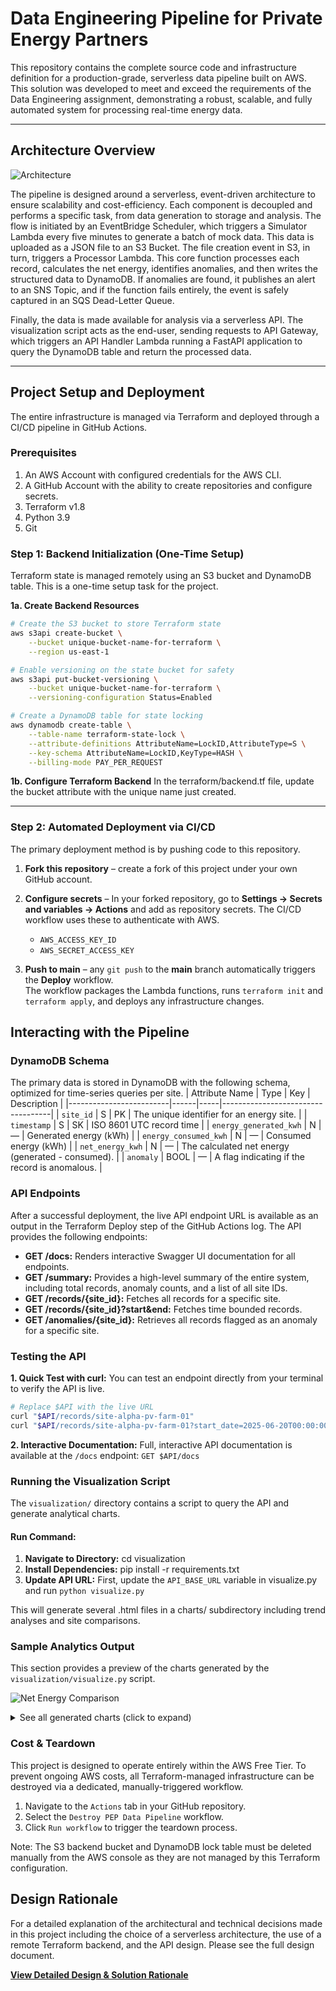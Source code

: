 # Data Engineering Pipeline for Private Energy Partners
This repository contains the complete source code and infrastructure definition for a production-grade, serverless data pipeline built on AWS. This solution was developed to meet and exceed the requirements of the Data Engineering assignment, demonstrating a robust, scalable, and fully automated system for processing real-time energy data.

---

## Architecture Overview

![Architecture](docs/pep-architecture.png)

The pipeline is designed around a serverless, event-driven architecture to ensure scalability and cost-efficiency. Each component is decoupled and performs a specific task, from data generation to storage and analysis. The flow is initiated by an EventBridge Scheduler, which triggers a Simulator Lambda every five minutes to generate a batch of mock data. This data is uploaded as a JSON file to an S3 Bucket. The file creation event in S3, in turn, triggers a Processor Lambda. This core function processes each record, calculates the net energy, identifies anomalies, and then writes the structured data to DynamoDB. If anomalies are found, it publishes an alert to an SNS Topic, and if the function fails entirely, the event is safely captured in an SQS Dead-Letter Queue.

Finally, the data is made available for analysis via a serverless API. The visualization script acts as the end-user, sending requests to API Gateway, which triggers an API Handler Lambda running a FastAPI application to query the DynamoDB table and return the processed data.

---

## Project Setup and Deployment

The entire infrastructure is managed via Terraform and deployed through a CI/CD pipeline in GitHub Actions.

### Prerequisites
1. An AWS Account with configured credentials for the AWS CLI.
2. A GitHub Account with the ability to create repositories and configure secrets.
3. Terraform v1.8
4. Python 3.9
5. Git

### Step 1: Backend Initialization (One-Time Setup)

Terraform state is managed remotely using an S3 bucket and DynamoDB table. This is a one-time setup task for the project.

**1a. Create Backend Resources**

```bash
# Create the S3 bucket to store Terraform state
aws s3api create-bucket \
    --bucket unique-bucket-name-for-terraform \
    --region us-east-1

# Enable versioning on the state bucket for safety
aws s3api put-bucket-versioning \
    --bucket unique-bucket-name-for-terraform \
    --versioning-configuration Status=Enabled

# Create a DynamoDB table for state locking
aws dynamodb create-table \
    --table-name terraform-state-lock \
    --attribute-definitions AttributeName=LockID,AttributeType=S \
    --key-schema AttributeName=LockID,KeyType=HASH \
    --billing-mode PAY_PER_REQUEST
```
**1b. Configure Terraform Backend**
In the terraform/backend.tf file, update the bucket attribute with the unique name just created.

---

### Step 2: Automated Deployment via CI/CD

The primary deployment method is by pushing code to this repository.
1. **Fork this repository** – create a fork of this project under your own GitHub account.  
2. **Configure secrets** – In your forked repository, go to **Settings → Secrets and variables → Actions** and add as repository secrets. The CI/CD workflow uses these to authenticate with AWS.
   * `AWS_ACCESS_KEY_ID`  
   * `AWS_SECRET_ACCESS_KEY` 

3. **Push to main** – any `git push` to the **main** branch automatically triggers the **Deploy** workflow.  
   The workflow packages the Lambda functions, runs `terraform init` and `terraform apply`, and deploys any infrastructure changes.

## Interacting with the Pipeline
### DynamoDB Schema
The primary data is stored in DynamoDB with the following schema, optimized for time-series queries per site.
| Attribute Name          | Type | Key | Description                       |
|-------------------------|------|-----|-----------------------------------|
| `site_id`               | S    | PK  | The unique identifier for an energy site.      |
| `timestamp`             | S    | SK  | ISO 8601 UTC record time           |
| `energy_generated_kwh`  | N    | —   | Generated energy (kWh)             |
| `energy_consumed_kwh`   | N    | —   | Consumed energy (kWh)              |
| `net_energy_kwh`        | N    | —   | The calculated net energy (generated - consumed).        |
| `anomaly`               | BOOL | —   | A flag indicating if the record is anomalous. |

### API Endpoints
After a successful deployment, the live API endpoint URL is available as an output in the Terraform Deploy step of the GitHub Actions log. The API provides the following endpoints:
* **GET /docs:** Renders interactive Swagger UI documentation for all endpoints.
* **GET /summary:** Provides a high-level summary of the entire system, including total records, anomaly counts, and a list of all site IDs.
* **GET /records/{site_id}:** Fetches all records for a specific site.
* **GET /records/{site_id}?start&end:** Fetches time bounded records.
* **GET /anomalies/{site_id}:** Retrieves all records flagged as an anomaly for a specific site.

### Testing the API
**1. Quick Test with curl:** You can test an endpoint directly from your terminal to verify the API is live. 
```bash
# Replace $API with the live URL
curl "$API/records/site-alpha-pv-farm-01"
curl "$API/records/site-alpha-pv-farm-01?start_date=2025-06-20T00:00:00Z&end_date=2025-06-25T23:59:59Z"
```
**2. Interactive Documentation:** Full, interactive API documentation is available at the `/docs` endpoint: `GET $API/docs`
### Running the Visualization Script
The `visualization/` directory contains a script to query the API and generate analytical charts.
#### Run Command:
1. **Navigate to Directory:** cd visualization
2. **Install Dependencies:** pip install -r requirements.txt
3. **Update API URL:** First, update the `API_BASE_URL` variable in visualize.py and run `python visualize.py`

This will generate several .html files in a charts/ subdirectory including trend analyses and site comparisons.

### Sample Analytics Output

This section provides a preview of the charts generated by the `visualization/visualize.py` script.

![Net Energy Comparison](visualization/charts/3_net_energy_comparison.png)

<details>
  <summary>See all generated charts (click to expand)</summary>
  
| Chart File Name | What it Shows |
| :--- | :--- |
| **![Anomaly Distribution](visualization/charts/1_anomaly_distribution.png)** | A bar chart showing the total count of anomalies for each site, highlighting sites with frequent data issues. |
| **[Energy trends](visualization/charts/2_energy_trends_site-alpha-pv-farm-01.png)** | A time-series line chart for each site, comparing its energy generation vs. consumption over time. |
| **![Net Energy Comparison](visualization/charts/3_net_energy_comparison.png)**| A bar chart comparing the total net energy (generation - consumption) of each site, indicating overall "profitability". |
| **![Site Efficiency](visualization/charts/4_site_efficiency.png)** | A bar chart comparing the operational efficiency of each site (energy retained vs. generated). |

*All interactive HTML files are saved in the `visualization/charts/` directory after the script is run. Open them in a browser to explore the data.*

</details>

### Cost & Teardown
This project is designed to operate entirely within the AWS Free Tier. To prevent ongoing AWS costs, all Terraform-managed infrastructure can be destroyed via a dedicated, manually-triggered workflow.

1. Navigate to the `Actions` tab in your GitHub repository.
2. Select the `Destroy PEP Data Pipeline` workflow.
3. Click `Run workflow` to trigger the teardown process.

Note: The S3 backend bucket and DynamoDB lock table must be deleted manually from the AWS console as they are not managed by this Terraform configuration.

## Design Rationale

For a detailed explanation of the architectural and technical decisions made in this project including the choice of a serverless architecture, the use of a remote Terraform backend, and the API design. Please see the full design document.

**[View Detailed Design & Solution Rationale](docs/design_decisions.md)**
